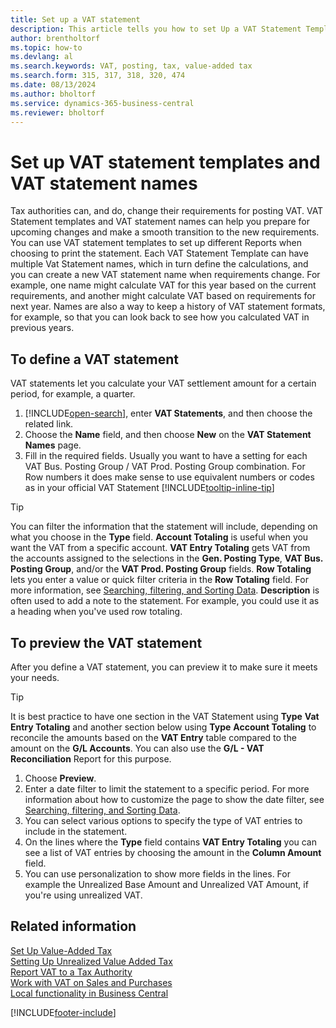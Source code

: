 ```yaml
---
title: Set up a VAT statement
description: This article tells you how to set Up a VAT Statement Template and VAT Statement Names to meet changing tax authority requirements.
author: brentholtorf
ms.topic: how-to
ms.devlang: al
ms.search.keywords: VAT, posting, tax, value-added tax
ms.search.form: 315, 317, 318, 320, 474
ms.date: 08/13/2024
ms.author: bholtorf
ms.service: dynamics-365-business-central
ms.reviewer: bholtorf
---
```


# Set up VAT statement templates and VAT statement names

Tax authorities can, and do, change their requirements for posting VAT. VAT Statement templates and VAT statement names can help you prepare for upcoming changes and make a smooth transition to the new requirements. You can use VAT statement templates to set up different Reports when choosing to print the statement. Each VAT Statement Template can have multiple Vat Statement names, which in turn define the calculations, and you can create a new VAT statement name when requirements change. For example, one name might calculate VAT for this year based on the current requirements, and another might calculate VAT based on requirements for next year. Names are also a way to keep a history of VAT statement formats, for example, so that you can look back to see how you calculated VAT in previous years.

## To define a VAT statement

VAT statements let you calculate your VAT settlement amount for a certain period, for example, a quarter.

1. [!INCLUDE[open-search](includes/open-search.md)], enter **VAT Statements**, and then choose the related link.  
2. Choose the **Name** field, and then choose **New** on the **VAT Statement Names** page.
3. Fill in the required fields. Usually you want to have a setting for each VAT Bus. Posting Group / VAT Prod. Posting Group combination. For Row numbers it does make sense to use equivalent numbers or codes as in your official VAT Statement [!INCLUDE[tooltip-inline-tip](includes/tooltip-inline-tip_md.md)]  

> [!Tip]
> You can filter the information that the statement will include, depending on what you choose in the **Type** field. **Account Totaling** is useful when you want the VAT from a specific account.
**VAT Entry Totaling** gets VAT from the accounts assigned to the selections in the **Gen. Posting Type**, **VAT Bus. Posting Group**, and/or the **VAT Prod. Posting Group** fields. **Row Totaling** lets you enter a value or quick filter criteria in the **Row Totaling** field. For more information, see [Searching, filtering, and Sorting Data](ui-enter-criteria-filters.md). **Description** is often used to add a note to the statement. For example, you could use it as a heading when you've used row totaling.

## To preview the VAT statement

After you define a VAT statement, you can preview it to make sure it meets your needs.
> [!Tip]
> It is best practice to have one section in the VAT Statement using **Type** **Vat Entry Totaling** and another section below using **Type** **Account Totaling** to reconcile the amounts based on the **VAT Entry** table compared to the amount on the **G/L Accounts**. You can also use the **G/L - VAT Reconciliation** Report for this purpose.

1. Choose **Preview**.
2. Enter a date filter to limit the statement to a specific period. For more information about how to customize the page to show the date filter, see [Searching, filtering, and Sorting Data](ui-enter-criteria-filters.md).
3. You can select various options to specify the type of VAT entries to include in the statement.
4. On the lines where the **Type** field contains **VAT Entry Totaling** you can see a list of VAT entries by choosing the amount in the **Column Amount** field.
5. You can use personalization to show more fields in the lines. For example the Unrealized Base Amount and Unrealized VAT Amount, if you're using unrealized VAT.

## Related information

[Set Up Value-Added Tax](finance-setup-vat.md)    
[Setting Up Unrealized Value Added Tax](finance-setup-unrealized-vat.md)    
[Report VAT to a Tax Authority](finance-how-report-vat.md)    
[Work with VAT on Sales and Purchases](finance-work-with-vat.md)    
[Local functionality in Business Central](about-localization.md)  


[!INCLUDE[footer-include](includes/footer-banner.md)]
